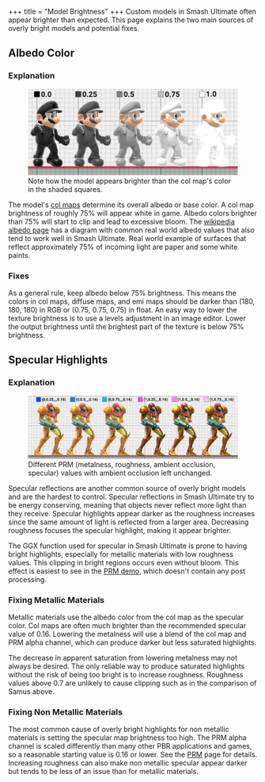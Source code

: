 +++
title = "Model Brightness"
+++
Custom models in Smash Ultimate often appear brighter than expected. 
This page explains the two main sources of overly bright models and potential fixes.

## Albedo Color
### Explanation
<figure class="figure">
    <img src="mario_albedo.jpg" height="auto" width="auto">
    <figcaption class="figure-caption text-center">Note how the model appears brighter than the col map's color in the shaded squares.</figcaption>
</figure>

The model's [col maps](../../textures/col/) determine its overall albedo or base color. A col map brightness of roughly 75% will appear white in game. Albedo colors brighter than 75% will start to clip and lead to excessive bloom.  The [wikipedia albedo page](https://en.wikipedia.org/wiki/Albedo) has a diagram with common real world albedo values that also tend to work well in Smash Ultimate. Real world example of surfaces that reflect approximately 75% of incoming light are paper and some white paints.

### Fixes
As a general rule, keep albedo below 75% brightness. This means the colors in col maps, diffuse maps, and emi maps should be darker than 
(180, 180, 180) in RGB or (0.75, 0.75, 0.75) in float. An easy way to lower the texture brightness is to use a levels adjustment in an image editor. 
Lower the output brightness until the brightest part of the texture is below 75% brightness.

## Specular Highlights
### Explanation
<figure class="figure">
    <img src="samus.jpg" height="auto" width="auto">
    <figcaption class="figure-caption text-center">Different PRM (metalness, roughness, ambient occlusion, specular) values with ambient occlusion left unchanged.</figcaption>
</figure>
Specular reflections are another common source of overly bright models and are the hardest to control. 
Specular reflections in Smash Ultimate try to be energy conserving, meaning that objects never reflect more light than they receive. 
Specular highlights appear darker as the roughness increases since the same amount of light is reflected from a larger area. 
Decreasing roughness focuses the specular highlight, making it appear brighter.

The GGX function used for specular in Smash Ultimate is prone to having bright highlights, especially for metallic materials with low roughness values. This clipping in bright regions occurs even without bloom. This effect is easiest to see in the [PRM demo](../../textures/prm/), which doesn't contain any post processing. 

### Fixing Metallic Materials
Metallic materials use the albedo color from the col map as the specular color. Col maps are often much brighter than the recommended specular value of 0.16. Lowering the metalness will use a blend of the col map and PRM alpha channel, which can produce darker but less saturated highlights. 

The decrease in apparent saturation from lowering metalness may not always be desired. The only reliable way to produce saturated highlights without the risk of being too bright is to increase roughness. Roughness values above 0.7 are unlikely to cause clipping such as in the comparison of Samus above.

### Fixing Non Metallic Materials
The most common cause of overly bright highlights for non metallic materials is setting the specular map brightness too high. The PRM alpha channel is scaled differently than many other PBR applications and games, so a reasonable starting value is 0.16 or lower. See the [PRM](../../textures/prm/#specular-alpha) page for details. Increasing roughness can also make non metallic specular appear darker but tends to be less of an issue than for metallic materials.
